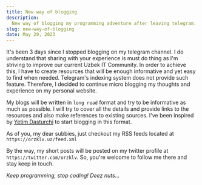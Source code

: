 ```yaml
---
title: New way of blogging
description:
  New way of blogging my programming adventure after leaving telegram.
slug: new-way-of-blogging
date: May 29, 2023
---
```


It's been 3 days since I stopped blogging on my telegram channel. I do
understand that sharing with your experience is must do thing as I'm striving to
improve our current Uzbek IT Community. In order to achieve this, I have to
create resources that will be enough informative and yet easy to find when
needed. Telegram's indexing system does not provide such feature. Therefore, I
decided to continue micro blogging my thoughts and experience on my personal
website.

My blogs will be written in `long read` format and try to be informative as much
as possible. I will try to cover all the details and provide links to the
resources and also make references to existing sources. I've been inspired by
[Yetim Dasturchi](https://t.me/yetimdasturchi) to start blogging in this format.

As of you, my dear subbies, just checkout my RSS feeds located at
`https://orzklv.uz/feed.xml`

By the way, my short posts will be posted on my twitter profile at
`https://twitter.com/orzklv`. So, you're welcome to follow me there and stay
keep in touch.

_Keep programming, stop coding! Deez nuts..._
